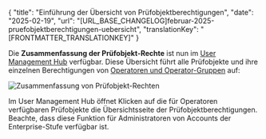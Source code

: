 {
  "title": "Einführung der Übersicht von Prüfobjektberechtigungen",
  "date": "2025-02-19",
  "url": "[URL_BASE_CHANGELOG]februar-2025-pruefobjektberechtigungen-uebersicht",
  "translationKey": "[FRONTMATTER_TRANSLATIONKEY]"
}

Die **Zusammenfassung der Prüfobjekt-Rechte** ist nun im [User Management Hub]([LINK_URL_1]) verfügbar. Diese Übersicht führt alle Prüfobjekte und ihre einzelnen Berechtigungen von [Operatoren und Operator-Gruppen]([LINK_URL_2]) auf:

![Zusammenfassung von Prüfobjekt-Rechten]([LINK_URL_3])

Im User Management Hub öffnet Klicken auf die für Operatoren verfügbaren Prüfobjekte die Übersichtsseite der Prüfobjektberechtigungen. Beachte, dass diese Funktion für Administratoren von Accounts der Enterprise-Stufe verfügbar ist.